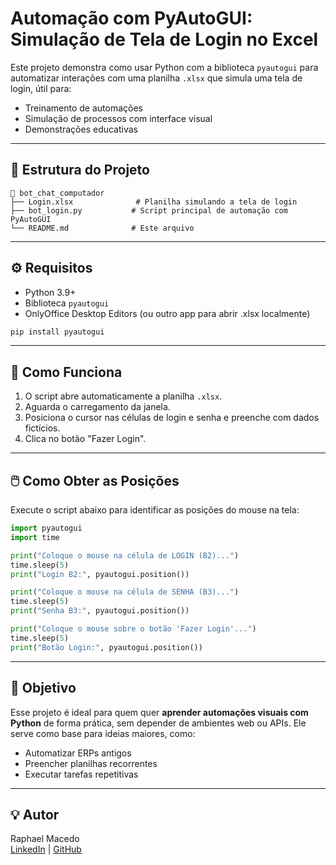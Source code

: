 
# Automação com PyAutoGUI: Simulação de Tela de Login no Excel

Este projeto demonstra como usar Python com a biblioteca `pyautogui` para automatizar interações com uma planilha `.xlsx` que simula uma tela de login, útil para:

- Treinamento de automações
- Simulação de processos com interface visual
- Demonstrações educativas

---

## 📂 Estrutura do Projeto

```
📁 bot_chat_computador
├── Login.xlsx              # Planilha simulando a tela de login
├── bot_login.py           # Script principal de automação com PyAutoGUI
└── README.md              # Este arquivo
```

---

## ⚙️ Requisitos

- Python 3.9+
- Biblioteca `pyautogui`
- OnlyOffice Desktop Editors (ou outro app para abrir .xlsx localmente)

```bash
pip install pyautogui
```

---

## 🧠 Como Funciona

1. O script abre automaticamente a planilha `.xlsx`.
2. Aguarda o carregamento da janela.
3. Posiciona o cursor nas células de login e senha e preenche com dados fictícios.
4. Clica no botão "Fazer Login".

---

## 🖱️ Como Obter as Posições

Execute o script abaixo para identificar as posições do mouse na tela:

```python
import pyautogui
import time

print("Coloque o mouse na célula de LOGIN (B2)...")
time.sleep(5)
print("Login B2:", pyautogui.position())

print("Coloque o mouse na célula de SENHA (B3)...")
time.sleep(5)
print("Senha B3:", pyautogui.position())

print("Coloque o mouse sobre o botão 'Fazer Login'...")
time.sleep(5)
print("Botão Login:", pyautogui.position())
```

---

## 🎯 Objetivo

Esse projeto é ideal para quem quer **aprender automações visuais com Python** de forma prática, sem depender de ambientes web ou APIs. Ele serve como base para ideias maiores, como:

- Automatizar ERPs antigos
- Preencher planilhas recorrentes
- Executar tarefas repetitivas

---

## 💡 Autor

Raphael Macedo  
[LinkedIn](https://www.linkedin.com/in/raphael-macedo10/) | [GitHub](https://github.com/raphaamacedo90)
